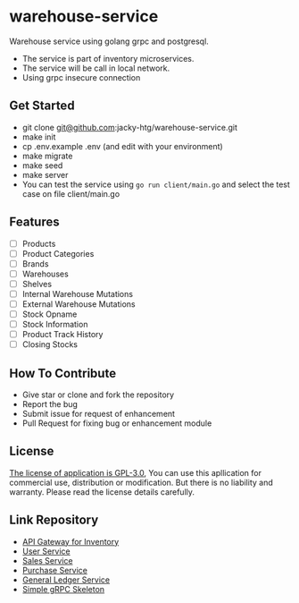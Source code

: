 # warehouse-service
Warehouse service using golang grpc and postgresql. 
- The service is part of inventory microservices.
- The service will be call in local network.
- Using grpc insecure connection

## Get Started
- git clone git@github.com:jacky-htg/warehouse-service.git
- make init
- cp .env.example .env (and edit with your environment)
- make migrate
- make seed
- make server
- You can test the service using `go run client/main.go` and select the test case on file client/main.go

## Features
- [ ] Products
- [ ] Product Categories
- [ ] Brands
- [ ] Warehouses
- [ ] Shelves
- [ ] Internal Warehouse Mutations
- [ ] External Warehouse Mutations
- [ ] Stock Opname
- [ ] Stock Information
- [ ] Product Track History
- [ ] Closing Stocks

## How To Contribute
- Give star or clone and fork the repository
- Report the bug
- Submit issue for request of enhancement
- Pull Request for fixing bug or enhancement module 

## License
[The license of application is GPL-3.0](https://github.com/jacky-htg/user-service/blob/main/LICENSE), You can use this apllication for commercial use, distribution or modification. But there is no liability and warranty. Please read the license details carefully.

## Link Repository
- [API Gateway for Inventory](https://github.com/jacky-htg/api-gateway-service)
- [User Service](https://github.com/jacky-htg/user-service)
- [Sales Service](https://github.com/jacky-htg/sales-service)
- [Purchase Service](https://github.com/jacky-htg/purchase-service)
- [General Ledger Service](https://github.com/jacky-htg/ledger-service)
- [Simple gRPC Skeleton](https://github.com/jacky-htg/grpc-skeleton)
